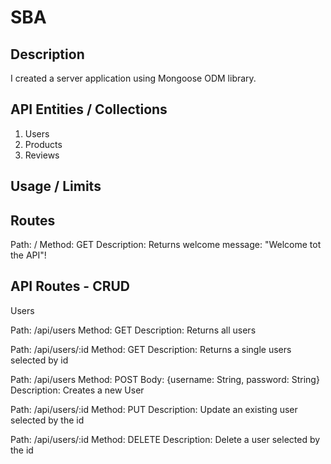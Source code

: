 # SBA

## Description

I created a server application using Mongoose ODM library.

## API Entities / Collections

1. Users
2. Products
3. Reviews

## Usage / Limits
## Routes

Path: / Method: GET Description: Returns welcome message: "Welcome tot the API"!

## API Routes - CRUD

Users

Path: /api/users Method: GET Description: Returns all users

Path: /api/users/:id Method: GET Description: Returns a single users selected by id

Path: /api/users Method: POST Body: {username: String, password: String} Description: Creates a new User

Path: /api/users/:id Method: PUT Description: Update an existing user selected by the id

Path: /api/users/:id Method: DELETE Description: Delete a user selected by the id

